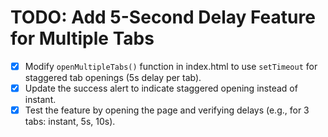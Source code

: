 # TODO: Add 5-Second Delay Feature for Multiple Tabs

- [x] Modify `openMultipleTabs()` function in index.html to use `setTimeout` for staggered tab openings (5s delay per tab).
- [x] Update the success alert to indicate staggered opening instead of instant.
- [x] Test the feature by opening the page and verifying delays (e.g., for 3 tabs: instant, 5s, 10s).
